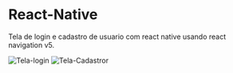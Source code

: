 # React-Native
Tela de login e cadastro de usuario com react native usando react navigation v5.


![Tela-login](https://user-images.githubusercontent.com/63432537/88991014-e6202000-d2b5-11ea-924a-3d91cad6d479.png)
![Tela-Cadastror](https://user-images.githubusercontent.com/63432537/88991023-e8827a00-d2b5-11ea-88b1-a7c843b4c886.png)
